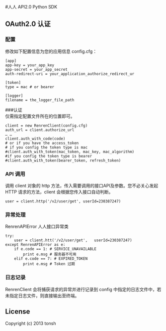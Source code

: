 #人人 API2.0 Python SDK

## OAuth2.0 认证

### 配置
修改如下配置信息为您的应用信息 config.cfg：

	[app]
	app-key = your_app_key
	app-secret = your_app_secret
	auth-redirect-uri = your_application_authorize_redirect_ur
	
	[token]
	type = mac # or bearer

	[logger]
	filename = the_logger_file_path
	
###认证	
仅需指定配置文件所在的位置即可。

	client = new RenrenClient(config.cfg)
	auth_url = client.authorize_url
	… …
	client.auth_with_code(code)
	# or if you have the access_token
	# if you config the token type is mac
	#client.auth_with_token(mac_token, mac_key, mac_algorithm) 
	#if you config the token type is bearer
	#client.auth_with_token(bearer_token, refresh_token) 
   
### API 调用
调用 client 对象的 http 方法，传入需要调用的接口API及参数。您不必关心发起 HTTP 请求的方法，client 会根据您传入接口自动判断。

	user = client.http('/v2/user/get', userId=230387247)
	
### 异常处理
RenrenAPIError 人人接口异常类
	
	try:
		user = client.htt('/v2/user/get', 	userId=230387247)
	except RenrenAPIError as e:
		if e.code == 1: # SERVICE_UNAVAILABLE 
			print e.msg # 服务器不可用
		elif e.code == 7: # EXPIRED_TOKEN
			print e.msg # Token 过期
			


### 日志记录
RenrenClient 会将捕获请求的异常并进行记录到 config 中指定的日志文件中，若未指定日志文件，则直接输出至终端。
   
## License

Copyright (c) 2013 tonsh
